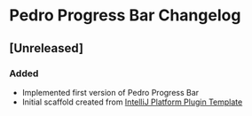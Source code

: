 <!-- Keep a Changelog guide -> https://keepachangelog.com -->
# Pedro Progress Bar Changelog

## [Unreleased]
### Added
- Implemented first version of Pedro Progress Bar
- Initial scaffold created from [IntelliJ Platform Plugin Template](https://github.com/JetBrains/intellij-platform-plugin-template)

